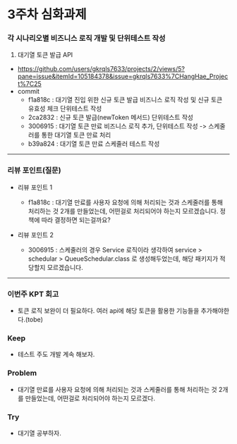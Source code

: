 # 3주차 심화과제

### 각 시나리오별 비즈니스 로직 개발 및 단위테스트 작성
1. 대기열 토큰 발급 API
- https://github.com/users/gkrqls7633/projects/2/views/5?pane=issue&itemId=105184378&issue=gkrqls7633%7CHangHae_Project%7C25
- commit
  - f1a818c : 대기열 진입 위한 신규 토큰 발급 비즈니스 로직 작성 및 신규 토큰 유효성 체크 단위테스트 작성
  - 2ca2832 : 신규 토큰 발급(newToken 메서드) 단위테스트 작성
  - 3006915 : 대기열 토큰 만료 비즈니스 로직 추가, 단위테스트 작성 -> 스케줄러를 통한 대기열 토큰 만료 처리
  - b39a824 : 대기열 토큰 만료 스케줄러 테스트 작성

---
### **리뷰 포인트(질문)**
- 리뷰 포인트 1
    - f1a818c : 대기열 만료를 사용자 요청에 의해 처리되는 것과 스케줄러를 통해 처리하는 것 2개를 만들었는데, 어떤걸로 처리되어야 하는지 모르겠습니다. 정책에 따라 결정하면 되는걸까요? 

- 리뷰 포인트 2
  -  3006915 : 스케줄러의 경우 Service 로직이라 생각하여 service > schedular > QueueSchedular.class 로 생성해두었는데, 해당 패키지가 적당할지 모르겠습니다.

---
### **이번주 KPT 회고**
- 토큰 로직 보완이 더 필요하다. 여러 api에 해당 토큰을 활용한 기능들을 추가해야한다.(tobe)
### Keep
- 테스트 주도 개발 계속 해보자.
### Problem
- 대기열 만료를 사용자 요청에 의해 처리되는 것과 스케줄러를 통해 처리하는 것 2개를 만들었는데, 어떤걸로 처리되어야 하는지 모르겠다.
### Try
- 대기열 공부하자.
